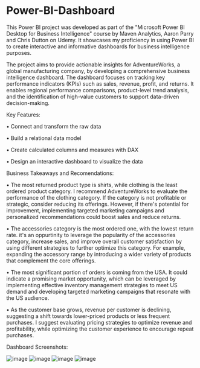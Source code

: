 # Power-BI-Dashboard

This Power BI project was developed as part of the "Microsoft Power BI Desktop for Business Intelligence" course by Maven Analytics, Aaron Parry and Chris Dutton on Udemy. 
It showcases my proficiency in using Power BI to create interactive and informative dashboards for business intelligence purposes.

The project aims to provide actionable insights for AdventureWorks, a global manufacturing company, by developing a comprehensive business intelligence dashboard. The dashboard focuses on tracking key performance indicators (KPIs) such as sales, revenue, profit, and returns. It enables regional performance comparisons, product-level trend analysis, and the identification of high-value customers to support data-driven decision-making.

Key Features:

 • Connect and transform the raw data
 
 • Build a relational data model
 
 • Create calculated columns and measures with DAX
 
 • Design an interactive dashboard to visualize the data

Business Takeaways and Recomendations:

 • The most returned product type is shirts, while clothing is the least ordered product category.
 I recommend AdventureWorks to evaluate the performance of the clothing category. If the category is not profitable or strategic, consider reducing its offerings. However, if there's potential for improvement, implementing targeted marketing campaigns and personalized recommendations could boost sales and reduce returns.
 
 •  The accessories category is the most ordered one, with the lowest return rate. it's an oppurtinity to leverage the popularity of the accessories category, increase sales, and improve overall customer satisfaction by using different strategies to further optimize this category. For example, expanding the accessory range by introducing a wider variety of products that complement the core offerings.
 
 • The most significant portion of orders is coming from the USA. It could indicate a promising market opportunity, which can be leveraged by implementing effective inventory management strategies to meet US demand and developing targeted marketing campaigns that resonate with the US audience.

 • As the customer base grows, revenue per customer is declining, suggesting a shift towards lower-priced products or less frequent purchases. I suggest evaluating pricing strategies to optimize revenue and profitability, while optimizing the customer experience to encourage repeat purchases.

Dashboard Screenshots:

![image](https://github.com/user-attachments/assets/35f79b4f-6ca6-456a-9380-651d9cdd3d16)
![image](https://github.com/user-attachments/assets/9f0a4bc3-d62f-4a87-9007-7f57b258c76a)
![image](https://github.com/user-attachments/assets/bac9816a-27b8-4db4-b2b6-7e81414926e2)
![image](https://github.com/user-attachments/assets/db4a793e-bb20-412c-9f37-5c2fabc55dc4)
